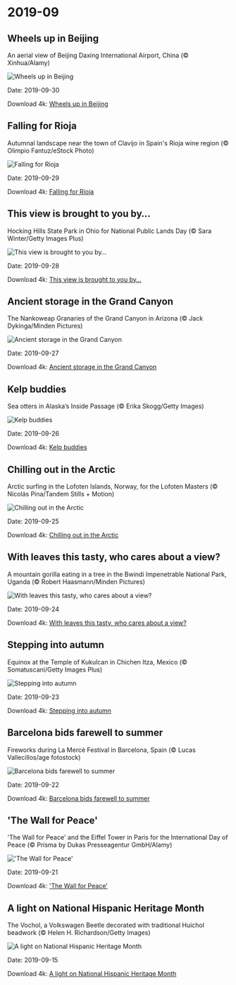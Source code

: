 # 2019-09

## Wheels up in Beijing

An aerial view of Beijing Daxing International Airport, China (© Xinhua/Alamy)

![Wheels up in Beijing](https://bing.com/th?id=OHR.DaxingPKX_EN-US3995932442_UHD.jpg&rf=LaDigue_UHD.jpg&pid=hp&w=1024&h=576)

Date: 2019-09-30

Download 4k: [Wheels up in Beijing](https://bing.com/th?id=OHR.DaxingPKX_EN-US3995932442_UHD.jpg&rf=LaDigue_UHD.jpg&pid=hp&w=3840&h=2160)

## Falling for Rioja

Autumnal landscape near the town of Clavijo in Spain's Rioja wine region (© Olimpio Fantuz/eStock Photo)

![Falling for Rioja](https://bing.com/th?id=OHR.ClavijoLandscape_EN-US3832864269_UHD.jpg&rf=LaDigue_UHD.jpg&pid=hp&w=1024&h=576)

Date: 2019-09-29

Download 4k: [Falling for Rioja](https://bing.com/th?id=OHR.ClavijoLandscape_EN-US3832864269_UHD.jpg&rf=LaDigue_UHD.jpg&pid=hp&w=3840&h=2160)

## This view is brought to you by…

Hocking Hills State Park in Ohio for National Public Lands Day (© Sara Winter/Getty Images Plus)

![This view is brought to you by…](https://bing.com/th?id=OHR.HockingHills_EN-US3752812867_UHD.jpg&rf=LaDigue_UHD.jpg&pid=hp&w=1024&h=576)

Date: 2019-09-28

Download 4k: [This view is brought to you by…](https://bing.com/th?id=OHR.HockingHills_EN-US3752812867_UHD.jpg&rf=LaDigue_UHD.jpg&pid=hp&w=3840&h=2160)

## Ancient storage in the Grand Canyon

The Nankoweap Granaries of the Grand Canyon in Arizona (© Jack Dykinga/Minden Pictures)

![Ancient storage in the Grand Canyon](https://bing.com/th?id=OHR.NankoweapGranaries_EN-US3648853544_UHD.jpg&rf=LaDigue_UHD.jpg&pid=hp&w=1024&h=576)

Date: 2019-09-27

Download 4k: [Ancient storage in the Grand Canyon](https://bing.com/th?id=OHR.NankoweapGranaries_EN-US3648853544_UHD.jpg&rf=LaDigue_UHD.jpg&pid=hp&w=3840&h=2160)

## Kelp buddies

Sea otters in Alaska’s Inside Passage (© Erika Skogg/Getty Images)

![Kelp buddies](https://bing.com/th?id=OHR.KelpKeepers_EN-US5470053461_UHD.jpg&rf=LaDigue_UHD.jpg&pid=hp&w=1024&h=576)

Date: 2019-09-26

Download 4k: [Kelp buddies](https://bing.com/th?id=OHR.KelpKeepers_EN-US5470053461_UHD.jpg&rf=LaDigue_UHD.jpg&pid=hp&w=3840&h=2160)

## Chilling out in the Arctic

Arctic surfing in the Lofoten Islands, Norway, for the Lofoten Masters (© Nicolás Pina/Tandem Stills + Motion)

![Chilling out in the Arctic](https://bing.com/th?id=OHR.LofotenSurfing_EN-US2786067859_UHD.jpg&rf=LaDigue_UHD.jpg&pid=hp&w=1024&h=576)

Date: 2019-09-25

Download 4k: [Chilling out in the Arctic](https://bing.com/th?id=OHR.LofotenSurfing_EN-US2786067859_UHD.jpg&rf=LaDigue_UHD.jpg&pid=hp&w=3840&h=2160)

## With leaves this tasty, who cares about a view?

A mountain gorilla eating in a tree in the Bwindi Impenetrable National Park, Uganda (© Robert Haasmann/Minden Pictures)

![With leaves this tasty, who cares about a view?](https://bing.com/th?id=OHR.UgandaGorilla_EN-US2620785147_UHD.jpg&rf=LaDigue_UHD.jpg&pid=hp&w=1024&h=576)

Date: 2019-09-24

Download 4k: [With leaves this tasty, who cares about a view?](https://bing.com/th?id=OHR.UgandaGorilla_EN-US2620785147_UHD.jpg&rf=LaDigue_UHD.jpg&pid=hp&w=3840&h=2160)

## Stepping into autumn

Equinox at the Temple of Kukulcan in Chichen Itza, Mexico (© Somatuscani/Getty Images Plus)

![Stepping into autumn](https://bing.com/th?id=OHR.FeatherSerpent_EN-US2734435636_UHD.jpg&rf=LaDigue_UHD.jpg&pid=hp&w=1024&h=576)

Date: 2019-09-23

Download 4k: [Stepping into autumn](https://bing.com/th?id=OHR.FeatherSerpent_EN-US2734435636_UHD.jpg&rf=LaDigue_UHD.jpg&pid=hp&w=3840&h=2160)

## Barcelona bids farewell to summer

Fireworks during La Mercè Festival in Barcelona, Spain (© Lucas Vallecillos/age fotostock)

![Barcelona bids farewell to summer](https://bing.com/th?id=OHR.LaMerceFireworks_EN-US2460264880_UHD.jpg&rf=LaDigue_UHD.jpg&pid=hp&w=1024&h=576)

Date: 2019-09-22

Download 4k: [Barcelona bids farewell to summer](https://bing.com/th?id=OHR.LaMerceFireworks_EN-US2460264880_UHD.jpg&rf=LaDigue_UHD.jpg&pid=hp&w=3840&h=2160)

## 'The Wall for Peace'

'The Wall for Peace' and the Eiffel Tower in Paris for the International Day of Peace (© Prisma by Dukas Presseagentur GmbH/Alamy)

!['The Wall for Peace'](https://bing.com/th?id=OHR.WallofPeace_EN-US2369061516_UHD.jpg&rf=LaDigue_UHD.jpg&pid=hp&w=1024&h=576)

Date: 2019-09-21

Download 4k: ['The Wall for Peace'](https://bing.com/th?id=OHR.WallofPeace_EN-US2369061516_UHD.jpg&rf=LaDigue_UHD.jpg&pid=hp&w=3840&h=2160)

## A light on National Hispanic Heritage Month

The Vochol, a Volkswagen Beetle decorated with traditional Huichol beadwork (© Helen H. Richardson/Getty Images)

![A light on National Hispanic Heritage Month](https://bing.com/th?id=OHR.TheVochol_EN-US8201280174_UHD.jpg&rf=LaDigue_UHD.jpg&pid=hp&w=1024&h=576)

Date: 2019-09-15

Download 4k: [A light on National Hispanic Heritage Month](https://bing.com/th?id=OHR.TheVochol_EN-US8201280174_UHD.jpg&rf=LaDigue_UHD.jpg&pid=hp&w=3840&h=2160)

